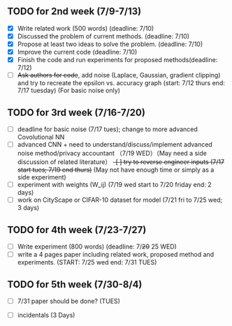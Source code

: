 ## TODO for 2nd week (7/9-7/13)
 - [x] Write related work (500 words) (deadline: 7/10)
 - [x] Discussed the problem of current methods. (deadline: 7/10)
 - [x] Propose at least two ideas to solve the problem. (deadline: 7/10)
 - [x] Improve the current code (deadline: 7/10)
 - [x] Finish the code and run experiments for proposed methods(deadline: 7/12)
 - [ ] ~~Ask authors for code~~,   add noise (Laplace, Gaussian, gradient clipping) and try to recreate the epsilon vs. accuracy graph (start: 7/12 thurs end: 7/17 tuesday) (For basic noise only)
 
 ## TODO for 3rd week (7/16-7/20)
 - [ ] deadline for basic noise (7/17 tues); change to more advanced Covolutional NN
 - [ ] advanced CNN + need to understand/discuss/implement advanced noise method/privacy accountant （7/19 WED）（May need a side discussion of related literature）
 ~~-[ ] try to reverse engineer inputs (7/17 start tues; 7/19 end thurs)~~ (May not have enough time or simply as a side experiment)
 - [ ] experiment with weights (W_ij) (7/19 wed start to 7/20 friday end: 2 days) 
 - [ ] work on CityScape or CIFAR-10 dataset for model (7/21 fri to 7/25 wed; 3 days)
 
  ## TODO for 4th week (7/23-7/27)
 - [ ] Write experiment (800 words) (deadline: 7/~~20~~ 25 WED)
 - [ ] write a 4 pages paper including related work, proposed method and experiments. (START: 7/25 wed end: 7/31 TUES)
 
 ## TODO for 5th week (7/30-8/4)
 -[ ] 7/31 paper should be done? (TUES)
 -[ ] incidentals (3 Days)

